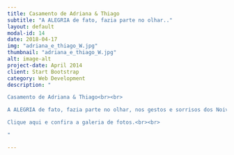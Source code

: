 ```yaml
---
title: Casamento de Adriana & Thiago
subtitle: "A ALEGRIA de fato, fazia parte no olhar.."
layout: default
modal-id: 14
date: 2018-04-17
img: "adriana_e_thiago_W.jpg"
thumbnail: "adriana_e_thiago_W.jpg"
alt: image-alt
project-date: April 2014
client: Start Bootstrap
category: Web Development
description: "

Casamento de Adriana & Thiago<br><br>

A ALEGRIA de fato, fazia parte no olhar, nos gestos e sorrisos dos Noivos que celebraram o amor e o início de uma vida a dois, numa belíssima celebração religiosa na Igreja Nossa Senhora do Rosário dos Pretos com Recepção  no Versailles Tirol,  regada de  muita  animação  dos  convidados,  entusiasmo e  diversão numa festa que  não  poderia faltar,  a vivacidade  e autenticidade dos Noivos que ficaram registrados para sempre por todos que estiveram neste grande e Feliz Enlace…<br><br>

Clique aqui e confira a galeria de fotos.<br><br>

"

---
```

